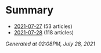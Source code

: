 # Summary
* [2021-07-27](https://github.com/nuuuwan/news_lk/blob/data/news_lk.2021-07-27.json) (53 articles)
* [2021-07-28](https://github.com/nuuuwan/news_lk/blob/data/news_lk.2021-07-28.json) (118 articles)

*Generated at 02:08PM, July 28, 2021*